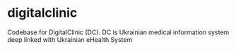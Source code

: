 # digitalclinic
Codebase for DigitalClinic (DC). DC is Ukrainian medical information system deep linked with Ukrainian eHealth System
